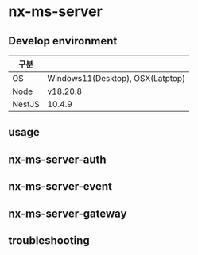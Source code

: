 # nx-ms-server

## Develop environment

|구분|  |
|----|----|
|OS|Windows11(Desktop), OSX(Latptop)|
|Node|v18.20.8|
|NestJS|10.4.9|

## usage

## nx-ms-server-auth

## nx-ms-server-event

## nx-ms-server-gateway

## troubleshooting